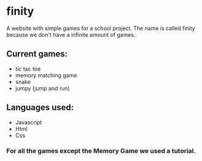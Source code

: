 # finity
A website with simple games for a school project. The name is called finity because we don't have a infinite amount of games.
## Current games:
- tic tac toe
- memory matching game
- snake
- jumpy (jump and run)
## Languages used:
- Javascript
- Html
- Css
### For all the games except the Memory Game we used a tutorial.